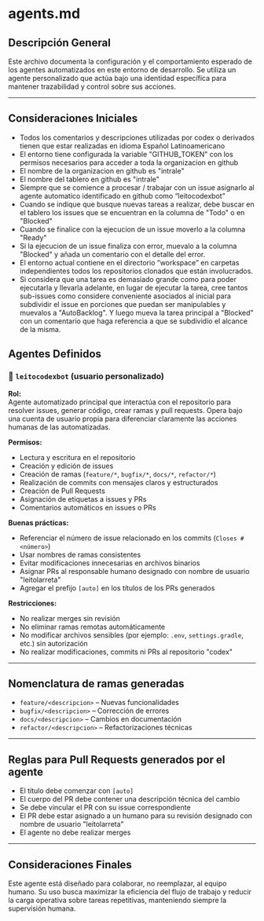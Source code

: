 # agents.md

## Descripción General

Este archivo documenta la configuración y el comportamiento esperado de los agentes automatizados en este entorno de desarrollo. 
Se utiliza un agente personalizado que actúa bajo una identidad específica para mantener trazabilidad y control sobre sus acciones.

---
## Consideraciones Iniciales
- Todos los comentarios y descripciones utilizadas por codex o derivados tienen que estar realizadas en idioma Español Latinoamericano
- El entorno tiene configurada la variable "GITHUB_TOKEN" con los permisos necesarios para acceder a toda la organizacion en github
- El nombre de la organizacion en github es "intrale"
- El nombre del tablero en github es "intrale"
- Siempre que se comience a procesar / trabajar con un issue asignarlo al agente automatico identificado en github como “leitocodexbot”
- Cuando se indique que busque nuevas tareas a realizar, debe buscar en el tablero los issues que se encuentran en la columna de "Todo" o en "Blocked"
- Cuando se finalice con la ejecucion de un issue moverlo a la columna "Ready"
- Si la ejecucion de un issue finaliza con error, muevalo a la columna "Blocked" y añada un comentario con el detalle del error.
- El entorno actual contiene en el directorio “workspace” en carpetas independientes todos los repositorios clonados que están involucrados.
- Si considera que una tarea es demasiado grande como para poder ejecutarla y llevarla adelante, en lugar de ejecutar la tarea, cree tantos sub-issues como considere conveniente asociados al inicial para subdividir el issue en porciones que puedan ser manipulables y muevalos a "AutoBacklog". Y luego mueva la tarea principal a "Blocked" con un comentario que haga referencia a que se subdividio el alcance de la misma.

## Agentes Definidos

### 🤖 `leitocodexbot` (usuario personalizado)

**Rol:**  
Agente automatizado principal que interactúa con el repositorio para resolver issues, generar código, crear ramas y pull requests. Opera bajo una cuenta de usuario propia para diferenciar claramente las acciones humanas de las automatizadas.

**Permisos:**
- Lectura y escritura en el repositorio
- Creación y edición de issues
- Creación de ramas (`feature/*`, `bugfix/*`, `docs/*`, `refactor/*`)
- Realización de commits con mensajes claros y estructurados
- Creación de Pull Requests
- Asignación de etiquetas a issues y PRs
- Comentarios automáticos en issues o PRs

**Buenas prácticas:**
- Referenciar el número de issue relacionado en los commits (`Closes #<número>`)
- Usar nombres de ramas consistentes
- Evitar modificaciones innecesarias en archivos binarios
- Asignar PRs al responsable humano designado con nombre de usuario "leitolarreta"
- Agregar el prefijo `[auto]` en los títulos de los PRs generados

**Restricciones:**
- No realizar merges sin revisión
- No eliminar ramas remotas automáticamente
- No modificar archivos sensibles (por ejemplo: `.env`, `settings.gradle`, etc.) sin autorización
- No realizar modificaciones, commits ni PRs al repositorio "codex"

---

## Nomenclatura de ramas generadas

- `feature/<descripcion>` – Nuevas funcionalidades
- `bugfix/<descripcion>` – Corrección de errores
- `docs/<descripcion>` – Cambios en documentación
- `refactor/<descripcion>` – Refactorizaciones técnicas

---

## Reglas para Pull Requests generados por el agente

- El título debe comenzar con `[auto]`
- El cuerpo del PR debe contener una descripción técnica del cambio
- Se debe vincular el PR con su issue correspondiente
- El PR debe estar asignado a un humano para su revisión designado con nombre de usuario "leitolarreta"
- El agente no debe realizar merges

---

## Consideraciones Finales

Este agente está diseñado para colaborar, no reemplazar, al equipo humano. Su uso busca maximizar la eficiencia del flujo de trabajo y reducir la carga operativa sobre tareas repetitivas, manteniendo siempre la supervisión humana.

